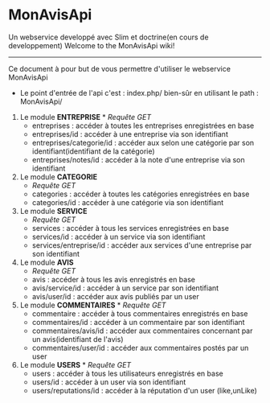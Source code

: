 # MonAvisApi
Un webservice developpé avec Slim et doctrine(en cours de developpement)
Welcome to the MonAvisApi wiki!

***

 Ce document à pour but de vous permettre d'utiliser le webservice MonAvisApi
* Le point d'entrée de l'api c'est : index.php/ bien-sûr en utilisant le path : MonAvisApi/
 1. Le module **ENTREPRISE**
        *  _Requête GET_
     * entreprises :  accéder à toutes les entreprises enregistrées en base
     * entreprises/id :  accéder à une entreprise via son identifiant
     * entreprises/categorie/id : accéder aux selon une catégorie par son identifiant(identifiant de la catégorie)
     * entreprises/notes/id : accéder à la note d'une entreprise via son identifiant
 2. Le module **CATEGORIE**
       *  _Requête GET_
     * categories : accéder à toutes les catégories enregistrées en base
     * categories/id : accéder à une catégorie via son identifiant
 3. Le module **SERVICE**
       *  _Requête GET_
     * services :  accéder à tous les services enregistrées en base
     * services/id : accéder à un service via son identifiant
     * services/entreprise/id : accéder aux services d'une entreprise par son identifiant
 4. Le module **AVIS**
       *  _Requête GET_
     * avis :  accéder à tous les avis enregistrés en base
     * avis/service/id :  accéder à un service par son identifiant
     * avis/user/id :  accéder aux avis publiés par un user
 5. Le module **COMMENTAIRES**
        *  _Requête GET_
     * commentaire : accéder à tous commentaires enregistrés en base
     * commentaires/id : accéder à un commentaire par son identifiant
     * commentaires/avis/id : accéder aux commentaires concernant par un avis(identifiant de l'avis)
     * commentaires/user/id : accéder aux commentaires postés par un user
 6. Le module **USERS**
        *  _Requête GET_
     * users :  accéder à tous les utilisateurs enregistrés en base
     * users/id :  accéder à un user via son identifiant
     * users/reputations/id : accéder à la réputation d'un user (like,unLike)
